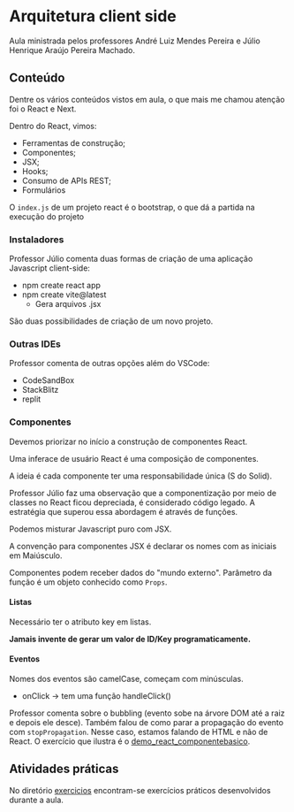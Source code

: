 # Arquitetura client side

Aula ministrada pelos professores André Luiz Mendes Pereira e Júlio Henrique Araújo Pereira Machado.

## Conteúdo

Dentre os vários conteúdos vistos em aula, o que mais me chamou atenção foi o React e Next.

Dentro do React, vimos:

* Ferramentas de construção;
* Componentes;
* JSX;
* Hooks;
* Consumo de APIs REST;
* Formulários

O `index.js` de um projeto react é o bootstrap, o que dá a partida na execução do projeto

### Instaladores

Professor Júlio comenta duas formas de criação de uma aplicação Javascript client-side:

* npm create react app
* npm create vite@latest
  - Gera arquivos .jsx

São duas possibilidades de criação de um novo projeto.

### Outras IDEs

Professor comenta de outras opções além do VSCode:

* CodeSandBox
* StackBlitz
* replit

### Componentes

Devemos priorizar no início a construção de componentes React.

Uma inferace de usuário React é uma composição de componentes.

A ideia é cada componente ter uma responsabilidade única (S do Solid).

Professor Júlio faz uma observação que a componentização por meio de classes no React ficou depreciada, é considerado código legado. A estratégia que superou essa abordagem é através de funções.

Podemos misturar Javascript puro com JSX.

A convenção para componentes JSX é declarar os nomes com as iniciais em Maiúsculo.

Componentes podem receber dados do "mundo externo". Parâmetro da função é um objeto conhecido como `Props`.

#### Listas

Necessário ter o atributo key em listas.

**Jamais invente de gerar um valor de ID/Key programaticamente.**

#### Eventos

Nomes dos eventos são camelCase, começam com minúsculas.

- onClick -> tem uma função handleClick()

Professor comenta sobre o bubbling (evento sobe na árvore DOM até a raiz e depois ele desce). Também falou de como parar a propagação do evento com `stopPropagation`. Nesse caso, estamos falando de HTML e não de React. O exercício que ilustra é o [demo_react_componentebasico](./exercicios/demo_react_componentebasico).

## Atividades práticas

No diretório [exercicios](./exercicios/) encontram-se exercícios práticos desenvolvidos durante a aula.